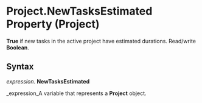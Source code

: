
# Project.NewTasksEstimated Property (Project)

 **True** if new tasks in the active project have estimated durations. Read/write **Boolean**.


## Syntax

 _expression_. **NewTasksEstimated**

 _expression_A variable that represents a  **Project** object.


